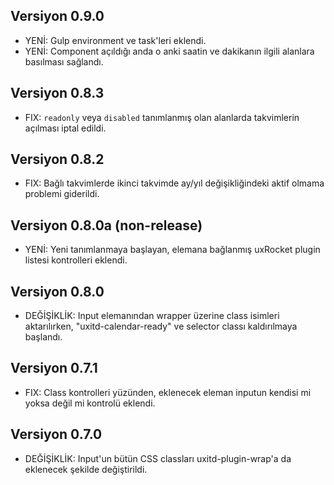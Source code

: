 ## Versiyon 0.9.0
- YENİ: Gulp environment ve task'leri eklendi.
- YENİ: Component açıldığı anda o anki saatin ve dakikanın ilgili alanlara basılması sağlandı.

## Versiyon 0.8.3
- FIX: `readonly` veya `disabled` tanımlanmış olan alanlarda takvimlerin açılması iptal edildi.

## Versiyon 0.8.2
- FIX: Bağlı takvimlerde ikinci takvimde ay/yıl değişikliğindeki aktif olmama problemi giderildi.

## Versiyon 0.8.0a (non-release)
- YENİ: Yeni tanımlanmaya başlayan, elemana bağlanmış uxRocket plugin listesi kontrolleri eklendi.

## Versiyon 0.8.0
- DEĞİŞİKLİK: Input elemanından wrapper üzerine class isimleri aktarılırken, "uxitd-calendar-ready" ve selector classı kaldırılmaya başlandı. 

## Versiyon 0.7.1
- FIX: Class kontrolleri yüzünden, eklenecek eleman inputun kendisi mi yoksa değil mi kontrolü eklendi.

## Versiyon 0.7.0
- DEĞİŞİKLİK: Input'un bütün CSS classları uxitd-plugin-wrap'a da eklenecek şekilde değiştirildi.